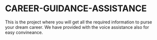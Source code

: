 # CAREER-GUIDANCE-ASSISTANCE
This is the project where you will get all the required information to purse your dream career. We have provided with the voice assistance also for easy convineance.
